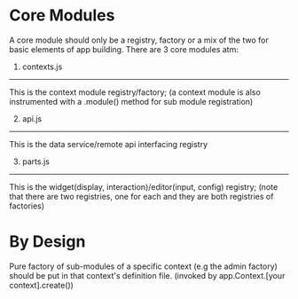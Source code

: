 Core Modules
============
A core module should only be a registry, factory or a mix of the two for basic elements of app building. There are 3 core modules atm:

1. contexts.js
--------------
This is the context module registry/factory; (a context module is also instrumented with a .module() method for sub module registration)

2. api.js
----------------
This is the data service/remote api interfacing registry

3. parts.js
-----------
This is the widget(display, interaction)/editor(input, config) registry; (note that there are two registries, one for each and they are both registries of factories)


By Design
=========
Pure factory of sub-modules of a specific context (e.g the admin factory) should be put in that context's definition file. (invoked by app.Context.[your context].create())